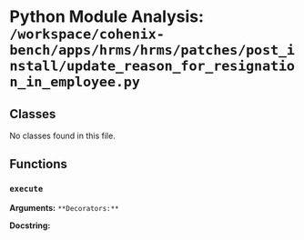 # Python Module Analysis: `/workspace/cohenix-bench/apps/hrms/hrms/patches/post_install/update_reason_for_resignation_in_employee.py`

## Classes

No classes found in this file.


## Functions

### `execute`
**Arguments:** ``
**Decorators:** ``

**Docstring:**
```

```

